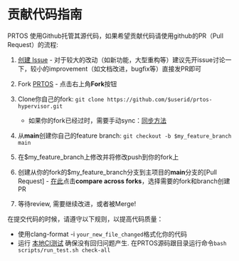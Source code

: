 # 贡献代码指南

PRTOS 使用Github托管其源代码，如果希望贡献代码请使用github的PR（Pull Request）的流程:

1. [创建 Issue](https://github.com/prtos-project/prtos-hypervisor/issues/new) - 对于较大的改动（如新功能，大型重构等）建议先开issue讨论一下，较小的improvement（如文档改进，bugfix等）直接发PR即可

2. Fork [PRTOS](https://github.com/prtos-project/prtos-hypervisor) - 点击右上角**Fork**按钮

3. Clone你自己的fork: ```git clone https://github.com/$userid/prtos-hypervisor.git```
	* 如果你的fork已经过时，需要手动sync：[同步方法](https://help.github.com/articles/syncing-a-fork/)

4. 从**main**创建你自己的feature branch: ```git checkout -b $my_feature_branch main```

5. 在$my_feature_branch上修改并将修改push到你的fork上

6. 创建从你的fork的$my_feature_branch分支到主项目的**main**分支的[Pull Request] -  [在此](https://github.com/prtos-project/prtos-hypervisor/compare?expand=1)点击**compare across forks**，选择需要的fork和branch创建PR

7. 等待review, 需要继续改进，或者被Merge!

在提交代码的时候，请遵守以下规则，以提高代码质量：

  * 使用clang-format -i ``your_new_file_changed``格式化你的代码
  * 运行 [本地CI测试](https://github.com/prtos-project/prtos-hypervisor/blob/main/scripts/run_test.sh) 确保没有回归问题产生. 在PRTOS源码跟目录运行命令``bash scripts/run_test.sh check-all``
